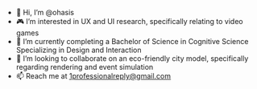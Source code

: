 - 🪷 Hi, I’m @ohasis
- 🎮 I’m interested in UX and UI research, specifically relating to video games
- 🌱 I’m currently completing a Bachelor of Science in Cognitive Science Specializing in Design and Interaction
- 🤝 I’m looking to collaborate on an eco-friendly city model, specifically regarding rendering and event simulation
- 📫 Reach me at <u>1professionalreply@gmail.com</u>

<!---
the0asis/the0asis is a ✨ special ✨ repository because its `README.md` (this file) appears on your GitHub profile.
You can click the Preview link to take a look at your changes.
--->
